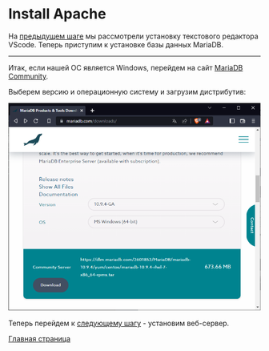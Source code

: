 # Install Apache
На [предыдущем шаге](https://github.com/RungeKut/learn_simtechschool/tree/main/%23003_Install_VScode#readme) мы рассмотрели установку текстового редактора VScode. Теперь приступим к установке базы данных MariaDB.
 * * *
Итак, если нашей ОС является Windows, перейдем на сайт [MariaDB Community](https://mariadb.com/downloads/).

Выберем версию и операционную систему и загрузим дистрибутив:

![Image alt](https://github.com/RungeKut/learn_simtechschool/blob/main/%23004_Install_MariaDB/supplementary_files/0.png "general view")​



Теперь перейдем к [следующему шагу](https://github.com/RungeKut/learn_simtechschool/tree/main/%23005_phpMyAdmin#readme) - установим веб-сервер.

[Главная страница](https://github.com/RungeKut/learn_simtechschool#readme)